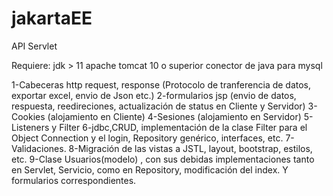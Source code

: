 # jakartaEE
API Servlet

Requiere:
jdk > 11
apache tomcat 10 o superior
conector de java para mysql

1-Cabeceras http request, response (Protocolo de tranferencia de datos, exportar excel, envio de Json etc.)
2-formularios jsp (envio de datos, respuesta, reedireciones, actualización de status en Cliente y Servidor)
3-Cookies (alojamiento en Cliente)
4-Sesiones (alojamiento en Servidor)
5-Listeners y Filter
6-jdbc,CRUD, implementación de la clase Filter para el Object Connection y el login, Repository<T> genérico, interfaces, etc.
7-Validaciones.
8-Migración de las vistas a JSTL, layout, bootstrap, estilos, etc.
9-Clase Usuarios(modelo) , con sus debidas implementaciones tanto en Servlet, Servicio, como en Repository, modificación del index. Y formularios correspondientes.
